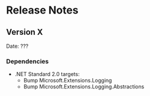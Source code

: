 # Release Notes

## Version X

Date: ???

### Dependencies

- .NET Standard 2.0 targets:
  - Bump Microsoft.Extensions.Logging
  - Bump Microsoft.Extensions.Logging.Abstractions


